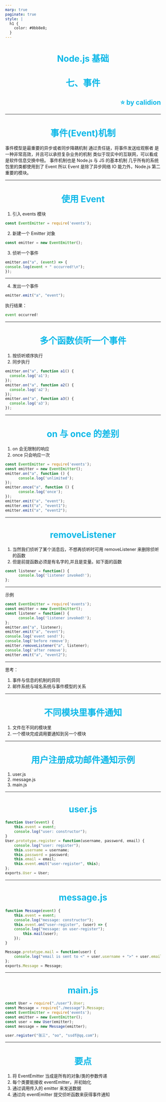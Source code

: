 ```yaml
---
marp: true
paginate: true
style: |
  h1 {
    color: #0bb8e8;
  }
---
```


<style scoped>
h1,h2 {
	color: #0bb8e8;
	text-align: center
}
h2 {
	text-align: right
}

</style>

# Node.js 基础

# 七、事件

## :star: by calidion

---

# 事件(Event)机制

事件模型是最重要的异步或者同步降耦机制
通过责任链，将事件发送给观察者
是一种非常高效，并且可以承担复杂业务的机制
类似于现实中的互联网，可以看成是软件信息交换中杻。
事件机制也是 Node.js 与 JS 的基本机制
几乎所有的系统包里的类都使用到了 Event
所以 Event 是除了异步网络 IO 能力外，Node.js
第二重要的模块。

---

# 使用 Event

1. 引入 events 模块

```js
const EventEmitter = require('events');
```

2. 新建一个 Emitter 对象

```js
const emitter = new EventEmitter();
```

3. 侦听一个事件

```js
emitter.on("a", (event) => {
console.log(event + " occurred!\n");
});
```

---

4. 发出一个事件

```js
emitter.emit("a", "event");
```

执行结果：

```js
event occurred!
```

---

# 多个函数侦听一个事件

1. 按侦听顺序执行
2. 同步执行

```js
emitter.on("a", function a1() {
  console.log('a1');
});
emitter.on("a", function a2() {
  console.log('a2');
});
emitter.on("a", function a3() {
  console.log('a3');
});

```

---

# on 与 once 的差别

1. on 会无限制的响应
2. once 只会响应一次

```js
const EventEmitter = require('events');
const emitter = new EventEmitter();
emitter.on("a", function () {
	  console.log('unlimited');
});
emitter.once("a", function () {
	  console.log('once');
});
emitter.emit("a", "event");
emitter.emit("a", "event1");
emitter.emit("a", "event2");
```

---

# removeListener

1. 当然我们侦听了某个消息后，不想再侦听时可用 removeListener 来删除侦听的函数
2. 但是前提函数必须是有名字的,并且是变量。如下面的函数

```js
const listener = function() {
	  console.log('listener invoked!');
};
```

---

示例

```js
const EventEmitter = require('events');
const emitter = new EventEmitter();
const listener = function() {
	  console.log('listener invoked!');
};
emitter.on("a", listener);
emitter.emit("a", "event");
console.log('event send!');
console.log('before remove');
emitter.removeListener("a", listener);
console.log('after remove');
emitter.emit("a", "event2");
```

---

思考：

1. 事件与信息的机制的异同
2. 邮件系统与域名系统与事件模型的关系

---

# 不同模块里事件通知

1. 文件在不同的模块里
2. 一个模块完成调用要通知到另一个模块

---

# 用户注册成功邮件通知示例

1. user.js
2. message.js
3. main.js

---

# user.js

```js
function User(event) {
	this.event = event;
	console.log("user: constructor");
}
User.prototype.register = function(username, password, email) {
	console.log("user: register");
	this.username = username;
	this.password = password;
	this.email = email;
	this.event.emit("user-register", this);
};
exports.User = User;
```

---

# message.js

```js
function Message(event) {
	this.event = event;
	console.log("message: constructor");
	this.event.on("user-register", (user) => {
	console.log("message: on user-register");
		this.mail(user);
	});
}

Message.prototype.mail = function(user) {
	console.log("email is sent to <" + user.username + ">" + user.email);
};
exports.Message = Message;
```

---

# main.js

```js
const User = require("./user").User;
const Message = require("./message").Message;
const EventEmitter = require('events');
const emitter = new EventEmitter();
const user = new User(emitter);
const message = new Message(emitter);

user.register("张三", "oo", "ssdf@qq.com");
```

---

# 要点

1. 将 EventEmitter 当成是所有的对象/类的参数传递
2. 每个类要能接收 eventEmitter，并初始化
3. 通过调用传入的 emitter 来发送数据
4. 通过向 eventEmitter 提交侦听函数来获得事件通知
